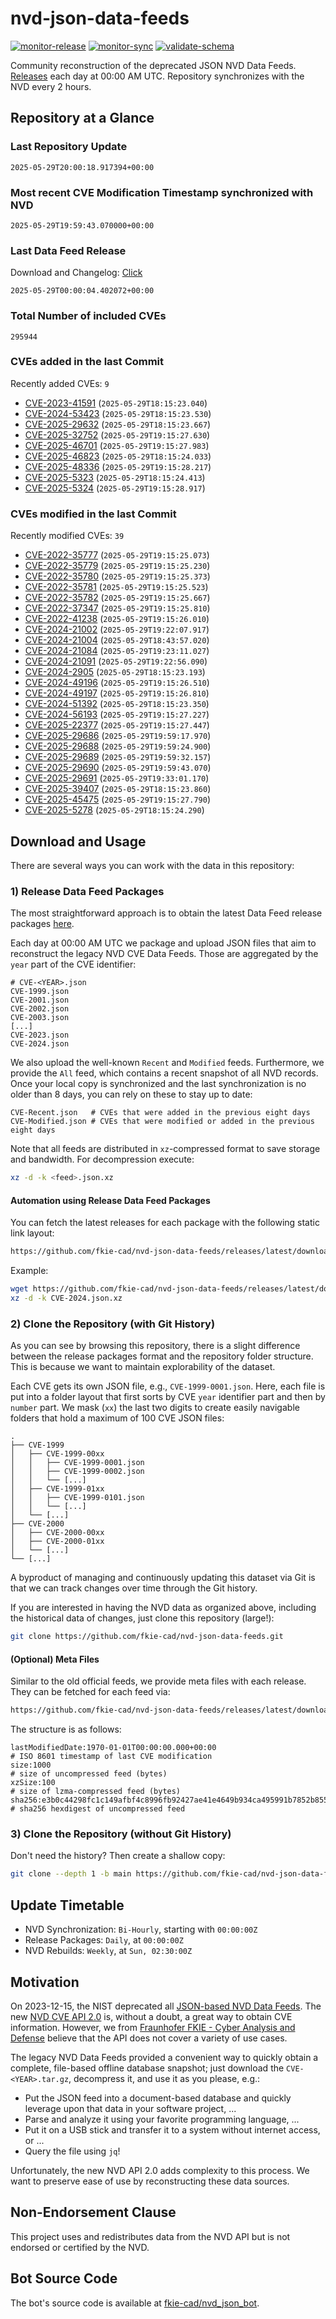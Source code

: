 # nvd-json-data-feeds

[![monitor-release](https://github.com/fkie-cad/nvd-json-data-feeds/actions/workflows/monitor_release.yml/badge.svg)](https://github.com/fkie-cad/nvd-json-data-feeds/actions/workflows/monitor_release.yml)
[![monitor-sync](https://github.com/fkie-cad/nvd-json-data-feeds/actions/workflows/monitor_sync.yml/badge.svg)](https://github.com/fkie-cad/nvd-json-data-feeds/actions/workflows/monitor_sync.yml)
[![validate-schema](https://github.com/fkie-cad/nvd-json-data-feeds/actions/workflows/validate_schema.yml/badge.svg)](https://github.com/fkie-cad/nvd-json-data-feeds/actions/workflows/validate_schema.yml)

Community reconstruction of the deprecated JSON NVD Data Feeds.
[Releases](https://github.com/fkie-cad/nvd-json-data-feeds/releases/latest) each day at 00:00 AM UTC.
Repository synchronizes with the NVD every 2 hours.

## Repository at a Glance

### Last Repository Update

```plain
2025-05-29T20:00:18.917394+00:00
```

### Most recent CVE Modification Timestamp synchronized with NVD

```plain
2025-05-29T19:59:43.070000+00:00
```

### Last Data Feed Release

Download and Changelog: [Click](https://github.com/fkie-cad/nvd-json-data-feeds/releases/latest)

```plain
2025-05-29T00:00:04.402072+00:00
```

### Total Number of included CVEs

```plain
295944
```

### CVEs added in the last Commit

Recently added CVEs: `9`

- [CVE-2023-41591](CVE-2023/CVE-2023-415xx/CVE-2023-41591.json) (`2025-05-29T18:15:23.040`)
- [CVE-2024-53423](CVE-2024/CVE-2024-534xx/CVE-2024-53423.json) (`2025-05-29T18:15:23.530`)
- [CVE-2025-29632](CVE-2025/CVE-2025-296xx/CVE-2025-29632.json) (`2025-05-29T18:15:23.667`)
- [CVE-2025-32752](CVE-2025/CVE-2025-327xx/CVE-2025-32752.json) (`2025-05-29T19:15:27.630`)
- [CVE-2025-46701](CVE-2025/CVE-2025-467xx/CVE-2025-46701.json) (`2025-05-29T19:15:27.983`)
- [CVE-2025-46823](CVE-2025/CVE-2025-468xx/CVE-2025-46823.json) (`2025-05-29T18:15:24.033`)
- [CVE-2025-48336](CVE-2025/CVE-2025-483xx/CVE-2025-48336.json) (`2025-05-29T19:15:28.217`)
- [CVE-2025-5323](CVE-2025/CVE-2025-53xx/CVE-2025-5323.json) (`2025-05-29T18:15:24.413`)
- [CVE-2025-5324](CVE-2025/CVE-2025-53xx/CVE-2025-5324.json) (`2025-05-29T19:15:28.917`)


### CVEs modified in the last Commit

Recently modified CVEs: `39`

- [CVE-2022-35777](CVE-2022/CVE-2022-357xx/CVE-2022-35777.json) (`2025-05-29T19:15:25.073`)
- [CVE-2022-35779](CVE-2022/CVE-2022-357xx/CVE-2022-35779.json) (`2025-05-29T19:15:25.230`)
- [CVE-2022-35780](CVE-2022/CVE-2022-357xx/CVE-2022-35780.json) (`2025-05-29T19:15:25.373`)
- [CVE-2022-35781](CVE-2022/CVE-2022-357xx/CVE-2022-35781.json) (`2025-05-29T19:15:25.523`)
- [CVE-2022-35782](CVE-2022/CVE-2022-357xx/CVE-2022-35782.json) (`2025-05-29T19:15:25.667`)
- [CVE-2022-37347](CVE-2022/CVE-2022-373xx/CVE-2022-37347.json) (`2025-05-29T19:15:25.810`)
- [CVE-2022-41238](CVE-2022/CVE-2022-412xx/CVE-2022-41238.json) (`2025-05-29T19:15:26.010`)
- [CVE-2024-21002](CVE-2024/CVE-2024-210xx/CVE-2024-21002.json) (`2025-05-29T19:22:07.917`)
- [CVE-2024-21004](CVE-2024/CVE-2024-210xx/CVE-2024-21004.json) (`2025-05-29T18:43:57.020`)
- [CVE-2024-21084](CVE-2024/CVE-2024-210xx/CVE-2024-21084.json) (`2025-05-29T19:23:11.027`)
- [CVE-2024-21091](CVE-2024/CVE-2024-210xx/CVE-2024-21091.json) (`2025-05-29T19:22:56.090`)
- [CVE-2024-2905](CVE-2024/CVE-2024-29xx/CVE-2024-2905.json) (`2025-05-29T18:15:23.193`)
- [CVE-2024-49196](CVE-2024/CVE-2024-491xx/CVE-2024-49196.json) (`2025-05-29T19:15:26.510`)
- [CVE-2024-49197](CVE-2024/CVE-2024-491xx/CVE-2024-49197.json) (`2025-05-29T19:15:26.810`)
- [CVE-2024-51392](CVE-2024/CVE-2024-513xx/CVE-2024-51392.json) (`2025-05-29T18:15:23.350`)
- [CVE-2024-56193](CVE-2024/CVE-2024-561xx/CVE-2024-56193.json) (`2025-05-29T19:15:27.227`)
- [CVE-2025-22377](CVE-2025/CVE-2025-223xx/CVE-2025-22377.json) (`2025-05-29T19:15:27.447`)
- [CVE-2025-29686](CVE-2025/CVE-2025-296xx/CVE-2025-29686.json) (`2025-05-29T19:59:17.970`)
- [CVE-2025-29688](CVE-2025/CVE-2025-296xx/CVE-2025-29688.json) (`2025-05-29T19:59:24.900`)
- [CVE-2025-29689](CVE-2025/CVE-2025-296xx/CVE-2025-29689.json) (`2025-05-29T19:59:32.157`)
- [CVE-2025-29690](CVE-2025/CVE-2025-296xx/CVE-2025-29690.json) (`2025-05-29T19:59:43.070`)
- [CVE-2025-29691](CVE-2025/CVE-2025-296xx/CVE-2025-29691.json) (`2025-05-29T19:33:01.170`)
- [CVE-2025-39407](CVE-2025/CVE-2025-394xx/CVE-2025-39407.json) (`2025-05-29T18:15:23.860`)
- [CVE-2025-45475](CVE-2025/CVE-2025-454xx/CVE-2025-45475.json) (`2025-05-29T19:15:27.790`)
- [CVE-2025-5278](CVE-2025/CVE-2025-52xx/CVE-2025-5278.json) (`2025-05-29T18:15:24.290`)


## Download and Usage

There are several ways you can work with the data in this repository:

### 1) Release Data Feed Packages

The most straightforward approach is to obtain the latest Data Feed release packages [here](https://github.com/fkie-cad/nvd-json-data-feeds/releases/latest).

Each day at 00:00 AM UTC we package and upload JSON files that aim to reconstruct the legacy NVD CVE Data Feeds.
Those are aggregated by the `year` part of the CVE identifier:

```
# CVE-<YEAR>.json
CVE-1999.json
CVE-2001.json
CVE-2002.json
CVE-2003.json
[...]
CVE-2023.json
CVE-2024.json
```

We also upload the well-known `Recent` and `Modified` feeds.
Furthermore, we provide the `All` feed, which contains a recent snapshot of all NVD records.
Once your local copy is synchronized and the last synchronization is no older than 8 days, you can rely on these to stay up to date:

```plain
CVE-Recent.json   # CVEs that were added in the previous eight days
CVE-Modified.json # CVEs that were modified or added in the previous eight days
```

Note that all feeds are distributed in `xz`-compressed format to save storage and bandwidth.
For decompression execute:

```sh
xz -d -k <feed>.json.xz
```

#### Automation using Release Data Feed Packages

You can fetch the latest releases for each package with the following static link layout:

```sh
https://github.com/fkie-cad/nvd-json-data-feeds/releases/latest/download/CVE-<YEAR>.json.xz
```

Example:

```sh
wget https://github.com/fkie-cad/nvd-json-data-feeds/releases/latest/download/CVE-2024.json.xz
xz -d -k CVE-2024.json.xz
```

### 2) Clone the Repository (with Git History)

As you can see by browsing this repository, there is a slight difference between the release packages format and the repository folder structure.
This is because we want to maintain explorability of the dataset.

Each CVE gets its own JSON file, e.g., `CVE-1999-0001.json`.
Here, each file is put into a folder layout that first sorts by CVE `year` identifier part and then by `number` part.
We mask (`xx`) the last two digits to create easily navigable folders that hold a maximum of 100 CVE JSON files:

```plain
.
├── CVE-1999
│   ├── CVE-1999-00xx
│   │   ├── CVE-1999-0001.json
│   │   ├── CVE-1999-0002.json
│   │   └── [...]
│   ├── CVE-1999-01xx
│   │   ├── CVE-1999-0101.json
│   │   └── [...]
│   └── [...]
├── CVE-2000
│   ├── CVE-2000-00xx
│   ├── CVE-2000-01xx
│   └── [...]
└── [...]
```

A byproduct of managing and continuously updating this dataset via Git is that we can track changes over time through the Git history.

If you are interested in having the NVD data as organized above, including the historical data of changes, just clone this repository (large!):

```sh
git clone https://github.com/fkie-cad/nvd-json-data-feeds.git
```

#### (Optional) Meta Files

Similar to the old official feeds, we provide meta files with each release. They can be fetched for each feed via:

```sh
https://github.com/fkie-cad/nvd-json-data-feeds/releases/latest/download/CVE-<YEAR>.meta
```

The structure is as follows:

```plain
lastModifiedDate:1970-01-01T00:00:00.000+00:00                          # ISO 8601 timestamp of last CVE modification
size:1000                                                               # size of uncompressed feed (bytes)
xzSize:100                                                              # size of lzma-compressed feed (bytes)
sha256:e3b0c44298fc1c149afbf4c8996fb92427ae41e4649b934ca495991b7852b855 # sha256 hexdigest of uncompressed feed
```

### 3) Clone the Repository (without Git History)

Don't need the history? Then create a shallow copy:

```sh
git clone --depth 1 -b main https://github.com/fkie-cad/nvd-json-data-feeds.git
```


## Update Timetable

* NVD Synchronization: `Bi-Hourly`, starting with `00:00:00Z`
* Release Packages: `Daily`, at `00:00:00Z`
* NVD Rebuilds: `Weekly`, at `Sun, 02:30:00Z`


## Motivation

On 2023-12-15, the NIST deprecated all [JSON-based NVD Data Feeds](https://nvd.nist.gov/vuln/data-feeds#divRetirementBanner-1).
The new [NVD CVE API 2.0](https://nvd.nist.gov/developers/vulnerabilities) is, without a doubt, a great way to obtain CVE information.
However, we from [Fraunhofer FKIE - Cyber Analysis and Defense](https://www.fkie.fraunhofer.de/en/departments/cad.html) believe that the API does not cover a variety of use cases.

The legacy NVD Data Feeds provided a convenient way to quickly obtain a complete, file-based offline database snapshot; just download the `CVE-<YEAR>.tar.gz`, decompress it, and use it as you please, e.g.:

- Put the JSON feed into a document-based database and quickly leverage upon that data in your software project, ...
- Parse and analyze it using your favorite programming language, ...
- Put it on a USB stick and transfer it to a system without internet access, or ...
- Query the file using `jq`!

Unfortunately, the new NVD API 2.0 adds complexity to this process.
We want to preserve ease of use by reconstructing these data sources.

## Non-Endorsement Clause

This project uses and redistributes data from the NVD API but is not endorsed or certified by the NVD.

## Bot Source Code

The bot's source code is available at [fkie-cad/nvd\_json\_bot](https://github.com/fkie-cad/nvd_json_bot).